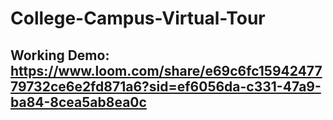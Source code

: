# College-Campus-Virtual-Tour
## Working Demo: https://www.loom.com/share/e69c6fc1594247779732ce6e2fd871a6?sid=ef6056da-c331-47a9-ba84-8cea5ab8ea0c
